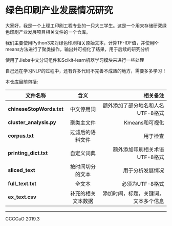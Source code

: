 # 绿色印刷产业发展情况研究

大家好，我是一个上理工印刷工程专业的一只大三学生。这是一个用来存储研究绿色印刷产业发展项目相关文件的一个仓库。

我们主要使用Python3来对绿色印刷相关原始文本，计算TF-IDF值，并使用K-means方法进行了聚类操作，输出并可视化了结果，用于后续的研究分析

使用了Jieba中文分词组件和Scikit-learn机器学习模块来进行一些处理

自己还在学习NLP的过程中，还有许多代码不完善不成熟的地方，需要多多学习！

本仓库目前包括:

文件名称|含义|相关备注
--|:--:|--:
**chineseStopWords.txt**|中文停用词|额外添加了部分地名和人名 UTF-8格式
**cluster_analysis.py**|聚类主文件|Kmeans和可视化
**corpus.txt**|过滤后的语料文件|用于检查
**printing_dict.txt**|自定义词典|额外添加印刷相关术语 UTF-8格式
**sliced_text**|按时间切分的文本|用于分析发展情况
**full_text.txt** |全文本|必须为UTF-8格式
**ex_text.csv** |补充的相关文本数据|添加时间，标题，关键词，文本多个信息

---
CCCCaO 2019.3
